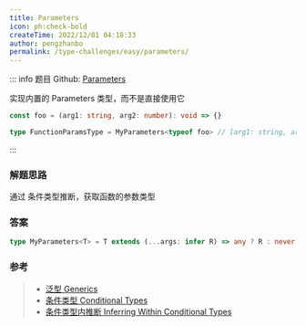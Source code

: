 ```yaml
---
title: Parameters
icon: ph:check-bold
createTime: 2022/12/01 04:18:33
author: pengzhanbo
permalink: /type-challenges/easy/parameters/
---
```


::: info 题目
Github: [Parameters](https://github.com/type-challenges/type-challenges/blob/main/questions/03312-easy-parameters/)

实现内置的 Parameters 类型，而不是直接使用它

```ts
const foo = (arg1: string, arg2: number): void => {}

type FunctionParamsType = MyParameters<typeof foo> // [arg1: string, arg2: number]
```

:::

### 解题思路

通过 条件类型推断，获取函数的参数类型

### 答案

```ts
type MyParameters<T> = T extends (...args: infer R) => any ? R : never
```

### 参考

> - [泛型 Generics](https://www.typescriptlang.org/docs/handbook/2/generics.html)
> - [条件类型 Conditional Types](https://www.typescriptlang.org/docs/handbook/2/conditional-types.html)
> - [条件类型内推断 Inferring Within Conditional Types](https://www.typescriptlang.org/docs/handbook/2/conditional-types.html#inferring-within-conditional-types)
